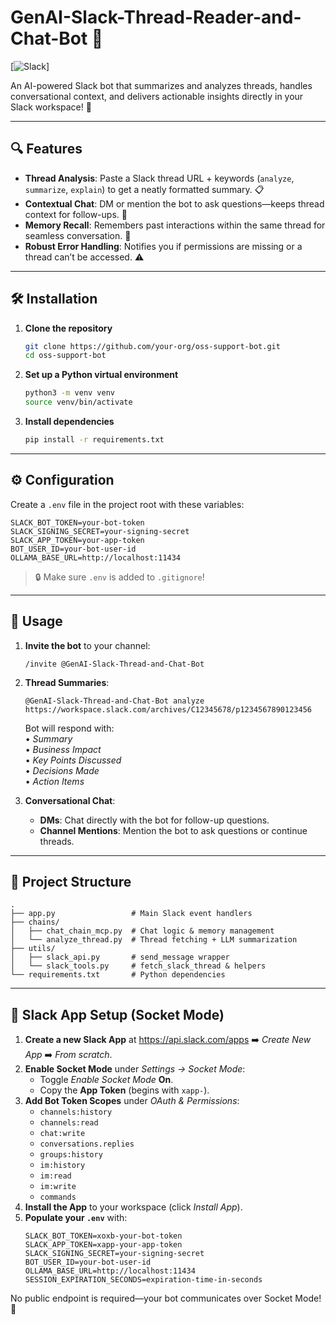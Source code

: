 # GenAI-Slack-Thread-Reader-and-Chat-Bot 🤖

[![Slack](https://img.shields.io/badge/Slack-Compatible-blue?logo=slack)]

An AI-powered Slack bot that summarizes and analyzes threads, handles conversational context, and delivers actionable insights directly in your Slack workspace! 🚀

---

## 🔍 Features

- **Thread Analysis**: Paste a Slack thread URL + keywords (`analyze`, `summarize`, `explain`) to get a neatly formatted summary. 📋
- **Contextual Chat**: DM or mention the bot to ask questions—keeps thread context for follow-ups. 💬
- **Memory Recall**: Remembers past interactions within the same thread for seamless conversation. 🧠
- **Robust Error Handling**: Notifies you if permissions are missing or a thread can’t be accessed. ⚠️

---

## 🛠️ Installation

1. **Clone the repository**
   ```bash
   git clone https://github.com/your-org/oss-support-bot.git
   cd oss-support-bot
   ```
2. **Set up a Python virtual environment**
   ```bash
   python3 -m venv venv
   source venv/bin/activate
   ```
3. **Install dependencies**
   ```bash
   pip install -r requirements.txt
   ```

---

## ⚙️ Configuration

Create a `.env` file in the project root with these variables:

```dotenv
SLACK_BOT_TOKEN=your-bot-token
SLACK_SIGNING_SECRET=your-signing-secret
SLACK_APP_TOKEN=your-app-token
BOT_USER_ID=your-bot-user-id
OLLAMA_BASE_URL=http://localhost:11434
```

> 🔒 Make sure `.env` is added to `.gitignore`!

---

## 🚀 Usage

1. **Invite the bot** to your channel:
   ```slack
   /invite @GenAI-Slack-Thread-and-Chat-Bot
   ```
2. **Thread Summaries**:
   ```slack
   @GenAI-Slack-Thread-and-Chat-Bot analyze https://workspace.slack.com/archives/C12345678/p1234567890123456
   ```
   Bot will respond with:  
   • *Summary*  
   • *Business Impact*  
   • *Key Points Discussed*  
   • *Decisions Made*  
   • *Action Items*

3. **Conversational Chat**:
   - **DMs**: Chat directly with the bot for follow-up questions.  
   - **Channel Mentions**: Mention the bot to ask questions or continue threads.

---

## 📂 Project Structure

```text
.
├── app.py                 # Main Slack event handlers
├── chains/               
│   ├── chat_chain_mcp.py  # Chat logic & memory management
│   └── analyze_thread.py  # Thread fetching + LLM summarization
├── utils/                
│   ├── slack_api.py       # send_message wrapper
│   └── slack_tools.py     # fetch_slack_thread & helpers
└── requirements.txt       # Python dependencies
```

---

## 🔧 Slack App Setup (Socket Mode)

1. **Create a new Slack App** at https://api.slack.com/apps ➡️ *Create New App* ➡️ *From scratch*.
2. **Enable Socket Mode** under *Settings → Socket Mode*:
   - Toggle *Enable Socket Mode* **On**.
   - Copy the **App Token** (begins with `xapp-`).
3. **Add Bot Token Scopes** under *OAuth & Permissions*:
   - `channels:history`
   - `channels:read`
   - `chat:write`
   - `conversations.replies`
   - `groups:history`
   - `im:history`
   - `im:read`
   - `im:write`
   - `commands`
4. **Install the App** to your workspace (click *Install App*).
5. **Populate your `.env`** with:
   ```dotenv
   SLACK_BOT_TOKEN=xoxb-your-bot-token
   SLACK_APP_TOKEN=xapp-your-app-token
   SLACK_SIGNING_SECRET=your-signing-secret
   BOT_USER_ID=your-bot-user-id
   OLLAMA_BASE_URL=http://localhost:11434
   SESSION_EXPIRATION_SECONDS=expiration-time-in-seconds
   ```

No public endpoint is required—your bot communicates over Socket Mode! 🚀
